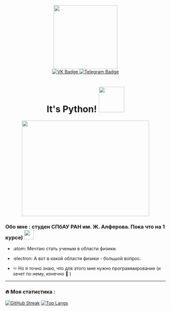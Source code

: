 <div id="header" align="center">
  <img src="https://media.giphy.com/media/TetPW6h2AEpQGc1vzU/giphy.gif" width="200"/>
</div>
<div align="center">
<div id="badges">
  <a href="https://vk.com/daniyaku">
<img src="https://img.shields.io/badge/VK-blue?logo=VK&logoColor=white&style=for-the-badge" alt="VK Badge"/>
  </a>
  <a href="https://t.me/wolfwingli">
    <img src="https://img.shields.io/badge/Telegram-blue?style=for-the-badge&logo=Telegram&logoColor=white" alt="Telegram Badge"/>
  </a></div>
</div>
<div align="center"> 
  
<div align="center">
<img src="https://komarev.com/ghpvc/?username=DaniyaKu&style=flat-square&color=blue" alt=""/></div></div>
<div align="center"><h1>
  It's Python!
  <img src="https://media.giphy.com/media/xUA7aZeLE2e0P7Znz2/giphy.gif" width="80px"/>
</h1></div>

<div align="center">
  <img src="https://media.giphy.com/media/hpXdHPfFI5wTABdDx9/giphy.gif" width="400" height="300"/>
</div>

### Обо мне : студен СПбАУ РАН им. Ж. Алферова. Пока что на 1 курсе) <img src="https://media.giphy.com/media/WUlplcMpOCEmTGBtBW/giphy.gif" width="30">

- :atom: Мечтаю стать ученым в области физики.

- :electron: А вот в какой области физики - большой вопрос.

- :infinity: Но я точно знаю, что для этого мне нужно программирование (и зачет по нему, конечно :place_of_worship: )

---

### :fire: Моя статистика :
[![GitHub Streak](https://github-readme-streak-stats.herokuapp.com?user=DaniyaKu&theme=swift)](https://git.io/streak-stats)
[![Top Langs](https://github-readme-stats.vercel.app/api/top-langs/?username=DaniyaKu)](https://github.com/anuraghazra/github-readme-stats)
